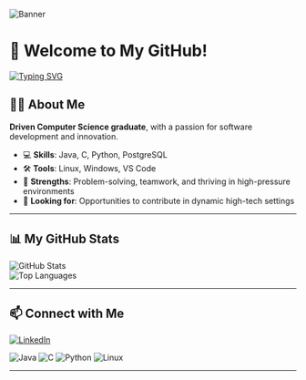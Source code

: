![Banner](https://raw.githubusercontent.com/YourUsername/YourUsername/main/banner.png)

# 👋 Welcome to My GitHub!

[![Typing SVG](https://readme-typing-svg.herokuapp.com?lines=Driven+Computer+Science+Graduate;Problem+Solver+%7C+Team+Player;Passionate+About+Innovation)](https://git.io/typing-svg)

## 🧑‍💻 About Me
**Driven Computer Science graduate**, with a passion for software development and innovation.  
- 💻 **Skills**: Java, C, Python, PostgreSQL  
- 🛠️ **Tools**: Linux, Windows, VS Code  
- 🌟 **Strengths**: Problem-solving, teamwork, and thriving in high-pressure environments  
- 🚀 **Looking for**: Opportunities to contribute in dynamic high-tech settings  

---

## 📊 My GitHub Stats
![GitHub Stats](https://github-readme-stats.vercel.app/api?username=YourUsername&show_icons=true&theme=radical)  
![Top Languages](https://github-readme-stats.vercel.app/api/top-langs/?username=YourUsername&layout=compact&theme=radical)

---

## 📫 Connect with Me
[![LinkedIn](https://img.shields.io/badge/LinkedIn-Connect-blue?style=flat&logo=linkedin)](https://www.linkedin.com/in/fridi-barzilay-462446260)  

![Java](https://img.shields.io/badge/Code-Java-blue?style=flat-square&logo=java)
![C](https://img.shields.io/badge/Code-C-orange?style=flat-square&logo=c)
![Python](https://img.shields.io/badge/Code-Python-yellow?style=flat-square&logo=python)
![Linux](https://img.shields.io/badge/OS-Linux-red?style=flat-square&logo=linux)

---
